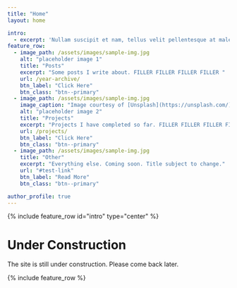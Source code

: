 ```yaml
---
title: "Home"
layout: home

intro: 
  - excerpt: 'Nullam suscipit et nam, tellus velit pellentesque at malesuada, enim eaque. Quis nulla, netus tempor in diam gravida tincidunt, *proin faucibus* voluptate felis id sollicitudin. Centered with `type="center"`'
feature_row:
  - image_path: /assets/images/sample-img.jpg
    alt: "placeholder image 1"
    title: "Posts"
    excerpt: "Some posts I write about. FILLER FILLER FILLER FILLER "
    url: /year-archive/
    btn_label: "Click Here"
    btn_class: "btn--primary"
  - image_path: /assets/images/sample-img.jpg
    image_caption: "Image courtesy of [Unsplash](https://unsplash.com/)"
    alt: "placeholder image 2"
    title: "Projects"
    excerpt: "Projects I have completed so far. FILLER FILLER FILLER FILLER "
    url: /projects/
    btn_label: "Click Here"
    btn_class: "btn--primary"
  - image_path: /assets/images/sample-img.jpg
    title: "Other"
    excerpt: "Everything else. Coming soon. Title subject to change."
    url: "#test-link"
    btn_label: "Read More"
    btn_class: "btn--primary"

author_profile: true
---
```


{% include feature_row id="intro" type="center" %}

# Under Construction
The site is still under construction. Please come back later.

{% include feature_row %}
